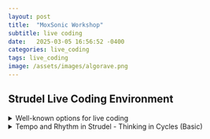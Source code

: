 ```yaml
---
layout: post
title:  "MoxSonic Workshop"
subtitle: live coding
date:   2025-03-05 16:56:52 -0400
categories: live_coding
tags: live_coding
image: /assets/images/algorave.png
---
```


<h2>
Strudel Live Coding Environment<br> 
</h2> 

<!-- <<ol>
  <h3>Introduction to live coding.</h3>
    <ul>
      <li>A general overview of live coding and its history</li>
      <li>A brief discussion well-known options for live coding</li>
      <li>A bit of how Tidalcycles and Strudel function</li>
      <li>Strudel as a starting point for live coding</li>
    </ul>> -->

<!-- <details>
  <summary>Live coding overview</summary>

<p> </p>
<p>What is live coding? (probably a lot of things qualify)</p>

**comment out
<p>A brief history - Thor Magnussen with iXi Lang on SuperCollider, Charlie Roberts with Gibber on Browser, Tidalcycles with SuperCollider, Strudel with Browser. This workshop will focus on Strudel, which operates as a patterning sequencer for an audio engine. 
***

<p> It has been my experience, that early success provides the most inviting entryway into the creative coding of music. Certain live coding environments can reduce the overhead of learning a larger, less constrained environments. </p>

<p>In this workshop, I suggest that Strudel is a good place to start. Strudel only requires a browser to use. It uses basic Javascript to create patterned sequences, and is easy to learn. It implements a cyclic rhythmic model that provides a simple but deep way to explore rhythm.  It is a fast lane toward thinking algorithmically. For those that are coming from software sequencers, I find it particularly enticing.</p>

<p>The ceiling of the environment is high. The first step is generally providing external samples. This quickly leads to loading samples from disk. Eventually, to send messages to SuperCollider's SuperDirt for a more full featured experience. Soon after, you may find yourself learning a bit of SuperCollider syntax to augment the SuperDirt library with your own Synthesis Definitions.  Next thing you know, you are using the Pattern system in SuperCollider and Just In Time Programming techniques to live code synthesis and patterns in conjunction. </p>

<p> Historically score generation methods are generalized in computer music languages. It is appropriate to have an environment where few assumptions are made about musical paradigms. However, sometimes constraints imposed by certain musical model can be appropriate. There is a gradient here. The more constrained, the more easily the limited territory can be explored. The less constrained, the more vast the territory, and the task of exploration is more involved. For more on this discussion see:</p> <p><cite>  Roberts, Charlie, and Graham Wakefield, 'Tensions and Techniques in Live Coding Performance', in Roger T. Dean, and Alex McLean (eds), The Oxford Handbook of Algorithmic Music, Oxford Handbooks (2018; online edn, Oxford Academic, 5 Feb. 2018), https://doi.org/10.1093/oxfordhb/9780190226992.013.20, accessed 10 Mar. 2025.</cite> </p>

<p> Strudel is unabashedly pattern-based with a cyclic model of rhythm. It lends itself well to music that embraces this cyclical model, which is maybe more broad than one might think. Ambient, minimalist, techno, house, edm, idm, pop, hip hop, etc. </p>

<p> If the cyclical constraint is a bridge too far, then I would recommend live coding in SuperCollider, which take a less constrained approach with regard to musical models. The territory is considerably larger </p>

</details> 
-->

<!-- ***************************************************** -->


<details>
<summary>Well-known options for live coding </summary>

<!-- 
<p>

<p>An overview of the entire ecosystem of live coding environments is impossible here. Instead, I will focus on the set of environments that form the backbone of Strudel, branch from it, or are similar to it.  </p>

<p> <strong> Backbone: </strong> </p>

<p> <strong> SuperCollider </strong> </p>
<p> - SuperCollider now has a long and storied history as a powerful variant of the Music N languages. It was designed to run efficiently in real time. Learning the language of SuperCollider and the manner in which the language and server function is a large endeavor. SuperCollider features the Just In Time Programming Library. From the SuperCollider help files:</p>

<blockquote> Here, a program is not taken as a tool that is made first to be productive later, but instead as a dynamic construction process of description and conversation. Writing code becomes an integral part of musical or experimental practice.</blockquote> 

<p> <strong> Tidalcycles </strong> </p> 
<p> - This coding environment, created by Alex McLean, works in conjunction with SuperCollider, and specifically with a third party set of classes and a set of samples called SuperDirt. Running SuperDirt in SuperCollider is simple and allows leveraging SuperCollider's audio engine while using a simplified coding environment for patterning music. One needs to run two programs in order to work using Tidalcycles, SUperCollider and a coding environment. I use Pulsar and VS Code as environments. Tidalcycles in conjunction with SuperCollider creates a strong choice for live coding, </p>

<p>To program in tidal cycles requires using Haskell. The subset of the Haskell that is used for Tidalcyles is small. It isn't necessary to know how to program in Haskell to be successful at making music in Tidalcycles.  Using Haskell provides the live coder with the opportunity to type fewer characters at the expense of ease of understanding. Tidalcycles is not a collaborative live coding environment.</p>

<p> Of note, the theoretical framework  of Tidalcycles' polymetric structures was inspired by the Bol Processor software (https://bolprocessor.org/misc/bp2intro.htm) </p>

<p> <strong> Similar and also Collaborative </strong> </p>

<p> <strong> Estuary </strong> </p>
<p> - Collaborative browser based coding. Long distance coding worked quite well with Estuary. We used Estuary to create a performance between Les P (special thanks to Pablo Tobar) in Colombia and the electronic ensemble at Georgia Southern in the fall of 2022. 36 minutes in 
https://www.youtube.com/watch?v=sMfLMXDw_eM </p>

<p> Estuary can run several different live coding languages, including those meant for visual performance. Estuary's excellent collaborative capabilities are due in part to it being entirely web based. Estuary uses the web audio engine "WebDirt" to play back samples, which must be available online so that every participant can hear them. So, adding samples means adding to a common repository. This process involves forking the repository on github and using git to manage the addition and removal of samples. The process is not intuitive. </p>

<p> For live coding audio, Estuary uses a subset of tidal called mini-tidal. This subset is not fully featured. The Estuary interface contains a way to reference files for different functions with code examples. Additionally, samples are available for use are listed in a separate tab.</p> 

<p> <strong> Flok </strong> </p>
<p> </p>

<p> <strong> Gibber / Gabber </strong></p>

<p> - Gibber, maintained by Charlie Roberts, runs in the browser and uses javascript. Gibber folds in the minitidal subset of tidal cycles in addition to having its own patterning tools which are apart from tidal's musical model.  The syntaxis moderately more involved that using Strudel, but it is a viable option with some excellent pattern visualization features and a well thought out model.</p> 

<p> Here is an example of the moderately more involved syntax: </p>
<p> In Gibber: </p>
<code> s = Synth() </code>
<p> <code> s.note(0) </code> </p>

<p> In Strudel: </p>
<code> s("sine").note(0) </code>

<p> OR even more similar </p>
<p> In Gibber: </p>
<code>  d = Drums() </code>
<p> <code> d.tidal('kd sd kd sd') </code> </p>

<p> In Strudel: </p>
<code> sound("kd sd kd sd") </code>

<p> </p>
<p> <strong> Strudel </strong> </p>

<p> Strudel is developed by Felix Roos.  </p>

--> 
<p> Here is a chart which compares some basic elements </p>

<table>
  <thead>
    <tr>
      <th>Live-Coding Environment</th>
      <th>Collaborative</th>
      <th>Easy to Setup</th>
      <th>Easy to Learn</th>
      <th>Easy to Access Reference</th>
      <th>Visual Feedback Highlighting Code</th>
      <th>Fully Featured</th>
    </tr>
  </thead>
  <tbody>

  <tr>
      <td><strong>SuperCollider</strong></td>
      <td>❌ No, not natively</td>
      <td>❌and✅ SuperCollider is relatively easy to install, but you won't be live coding right out of the gate</td>
      <td>❌ (Steep learning curve, SuperCollider specific language and not singularly focused on live coding)</td>
      <td>⚠️ (Extensive but complex)</td>
      <td>❌ No visual feedback unless you code it yourself</td>
      <td>Best</td>
  </tr>
    <tr>
      <td><strong>TidalCycles</strong></td>
      <td>❌ No</td>
      <td>❌ (Requires a good bit of work also requires SuperCollider and the SuperDirt quark)</td>
      <td>⚠️ (Moderate learning curve, Uses the Haskell language, which can be difficult)</td>
      <td>⚠️  (Good documentation, but you need to set things up for yourself by adding files to your editor.)</td>
      <td>❌ No visual feedback as far as I know</td>
      <td>Best</td>
    </tr>
    <tr>
      <td><strong>Estuary</strong></td>
      <td>✅ Yes</td>
      <td>✅ (Web-based)</td>
      <td>✅ (Beginner-friendly, allows miniTidal which is a reduced subset of tidal)</td>
      <td>✅ (Built-in docs)</td>
      <td>❌ No visual feedback</td>
      <td>Good</td>
    </tr>

      <tr>
      <td><strong>Gibber</strong></td>
      <td>✅ Yes (with gabber) </td>
      <td>✅ (Web-based)</td>
      <td>✅ (Beginner-friendly. Uses javascript. Not as streamlined as Strudel)</td>
      <td>✅ (Clear documentation)</td>
      <td>✅ Visual feedback with highlighting of code and more!</td>
      <td>✅ Good+. The library of possibilities is not quite a full as other programs. </td>
    </tr>

    <tr>
      <td><strong>Strudel</strong></td>
      <td>❌ No </td>
      <td>✅ (Web-based)</td>
      <td>✅ (Beginner-friendly. Uses javascript as an alternative to Haskell. Really simple)</td>
      <td>✅ (Clear documentation)</td>
      <td>✅ Visual feedback with highlighting of code and more!</td>
      <td>Better (especially when paired with SuperDirt)</td>
    </tr>
    <tr>
      <td><strong>Flok</strong></td>
      <td>✅ Yes</td>
      <td>✅ (Web-based)</td>
      <td>✅ (Beginner-friendly. Can use Strudel within this collaborative environment)</td>
      <td>❌ (You have to know what you are doing. You won't get help from the interface) </td>
      <td>✅ Visual feedback with highlighting of code</td>
      <td>Good</td>
    </tr>
    
  </tbody>
</table>

</p>
</details>

<!-- Beginning Rhythm-->
<!-- ***************************************************** -->
<!-- ***************************************************** -->
<!-- ***************************************************** -->
<!-- ***************************************************** -->
<!-- ***************************************************** -->
<!-- ***************************************************** -->


 <!-- <li> Tempo and Rhythm in Strudel
    <ul>
    <li> - Thinking in cycles </li>
    <li> - Functions and Patterns Syntax  </li>
    <li> - Euclidean Rhythms </li> 
    </ul>
  </li> -->

<details>
<summary> Tempo and Rhythm in Strudel - Thinking in Cycles (Basic) </summary>
<p>

<p> Strudel's syntax can be boiled down to two things: Functions and Patterns. Below a function named sound is used. The function expects to receive a pattern as its argument Patterns are expressed in quotation marks or backticks (useful for writing patterns acroos multiple lines). </p>

 <script src="https://unpkg.com/@strudel/repl@latest"></script>
<strudel-editor>
  <!--
setcpm (140 / 4)
sound("bd")
-->
</strudel-editor>

<p> This indicates that the sound called bd should be called once a cycle, at the beginning of the cycle. Let's add another item to the pattern. </p>

<strudel-editor>
  <!--
setcpm (140 / 4)
sound("bd sd")
-->
</strudel-editor>

<p>Now the cycle is split in two and the elements of the pattern bd and sd are played at those divisions. Let's experiment a bit with making rhythms with only this much information</p>

<script src="/assets/embed.js"></script>
<strudel-repl>

 <!--
setcpm (140 / 4)
sound("bd sd")
-->
</strudel-repl>
 
<p> We eventually find that we need to group elements together to create subdivisions of the cycle. Also, we see the syntax for a rest (either - or ~)</p>

<table>
  <thead>
    <tr>
      <th>Notation</th>
      <th>Function</th>
    </tr>
  </thead>
  <tbody>
    <tr>
      <td><code>[ ]</code></td>
      <td>Divides the cycle or subdivisions when nested 
<strudel-editor>

 <!--
setcpm (140 / 4)
sound("[ bd sd hh ] [hh hh]") 
// The two enclosures [] and [] divide the cycle into 2. The elements within the enclosures then further divide that part of the cycles into 3 parts and 2 parts respectively. Compare: 
// sound("[ bd sd hh ] [hh hh]") 
// and 
// sound("bd sd hh hh hh")
// In the second of these, the cycle is divided evenly into 5 parts. 
-->
</strudel-editor>

</td>
    </tr>
    <tr>
      <td><code>.</code></td>
      <td>Divides the cycle but cannot be nested 
<strudel-editor>

 <!--
setcpm (140 / 4)
// These are akin to the [ ] notation, but these cannot be nested.
sound("bd sd . hh . hh . hh")
// The . notation can be used in conjunction with the [] notation.
// sound("[bd . sd [sd sd]] . [bd]")   
-->
</strudel-editor>
      </td>
    </tr>
  </tbody>
</table>

<strudel-repl>
  <!--
// A simple example of how a cycle can be divided in strudel
setcpm (110 / 4)
$wordUp: sound("[bd hh] [rim bd] [hh hh] [rim -]")
    ._pianoroll({labels: 1})
// or
$wordUp2: sound("bd hh . rim bd . hh hh . rim ~")
     ._pianoroll({labels: 1})
// or
$wordUp3: sound("[bd hh] . [rim bd] . [hh hh] . [rim -]")
    ._pianoroll({labels: 1})
-->

</strudel-repl>

<p> Let's take some time to try our hand at a few rhythmic exercises. </p>

<p> <img src="/assets/images/Simple.png" alt="Exercise 1" /> </p>

<details> 
<summary> Answer </summary> 

<strudel-editor>
  <!--
setcpm(60/4) 

$1: s("~ cp ~ cp ~ ~ ~ ~") 
$2: s("hh hh hh hh hh hh hh hh")
-->
</strudel-editor>
</details>

<p> </p>


<p><img src="/assets/images/TwelveEightExercise.png" alt="Exercise 2" /> </p>

<details> 
<summary> Answer </summary> 
<strudel-editor>
  <!--
setcpm(60/4) 

$1: s(` [ [cp cp cp] [cp cp cp] [cp] [cp] ] `) 
$2: s("[hh hh hh hh hh hh hh hh hh hh hh hh]")
-->
</strudel-editor>

</details>
<p> </p>
</p>
</details>


<!-- Intermediate Rhythm-->
<!-- ***************************************************** -->
<!-- ***************************************************** -->
<!-- ***************************************************** -->
<!-- ***************************************************** -->
<!-- ***************************************************** -->
<!-- ***************************************************** -->

<details>
<summary> Tempo and Rhythm in Strudel - Thinking in Cycles (Intermediate) </summary>
<p>

<table>
  <thead>
    <tr>
      <th>Notation</th>
      <th>Function</th>
    </tr>
  </thead>
  <tbody>
    

  <tr>
      <td><code>!</code></td>
      <td>Replicate a pattern or part of a pattern
<strudel-editor>

 <!--
setcpm (140 / 4)
sound("bd!4")
-->
</strudel-editor>
</td>
    </tr>

  <tr>
      <td><code>@</code></td>
      <td>Elongates a pattern or part of a pattern
<strudel-editor>

 <!--
setcpm (140 / 4)

sound("bd sd@2 hh")
// sound("[bd bd bd]@2 [bd]@2])
-->
</strudel-editor>

</td>
    </tr>
    <tr>
      <td><code>&lt; &gt;</code></td>
      <td>Alternates cycles

<strudel-editor>
 <!--
setcpm (140 / 4)
sound("<bd sd>")
// These can be nested. See how the nested element is addressed every other cycle:
// sound("< bd < [sd sd] [sd sd sd] > >")  
-->
</strudel-editor>
      </td>
    </tr>
    <tr>
      <td><code>{ }</code></td>
      <td>Indicates polymeter

<strudel-editor>

 <!--
setcpm (140 / 4)
// Polymeter is where two patterns with different bar lengths play at the same tempo 
// Polymeter 
sound(" { bd sd", "hh hh hh } ") 
// Polyrhythm
// sound("bd sd", "hh hh hh")
-->
</strudel-editor>
      </td>
    </tr>
  </tbody>
</table>


<p> <img src="/assets/images/TripletSimple.png" alt="Exercise 3" /> </p>

<details> 
<summary> Answer </summary> 
<strudel-editor>
  <!--
setcpm(60/4) 
$1: s(`
      [ [cp] [~ cp cp] [cp@2 cp] [] ]  
  `) 
$2: s("[hh!4]")
-->
</strudel-editor>

</details>
<p> </p>

<p> <img src="/assets/images/SixteenthNoteRhythmExercise2.png" alt="Exercise 4" /> </p>

<details> 
<summary> Answer </summary>
<strudel-editor>
  <!--
setcpm(60/4) 

$1: s(`<
      [ [lt lt@2 lt] [lt lt@2 lt] [~ lt] [lt] ] 
      [ [lt lt@2 lt] [~ lt@2 lt] [~ lt] [lt] ]
  >`) 

$2: s("<[hh!4] [hh!4]>")
-->
</strudel-editor>
</details>

<p> </p>
<p><img src="/assets/images/SixteenthNoteRhythmExercise.png" alt="Exercise 3" /> </p>

<details> 
<summary> Answer </summary> 
<strudel-editor>
  <!--
setcpm(60/4) 

$1: s(`<
      [ [~!3 lt] [[lt lt] lt] [~ lt] [[lt lt] lt] ]  
      [ lt lt lt lt@2 lt lt@2 lt@8 ]
  >`) 

$2: s("<[hh!4] [hh!4]>")
-->
</strudel-editor>

</details>


</p>
</details>


<!-- Advanced Rhythm-->
<!-- ***************************************************** -->
<!-- ***************************************************** -->
<!-- ***************************************************** -->
<!-- ***************************************************** -->
<!-- ***************************************************** -->
<!-- ***************************************************** -->

<details>
<summary> Tempo and Rhythm in Strudel - Thinking in Cycles (Advanced) </summary>
<p>

<table>
  <thead>
    <tr>
      <th>Notation</th>
      <th>Function</th>
    </tr>
  </thead>
  <tbody>
<tr>
  <td><code>*</code></td>
    <td>Speed up a pattern or part of a pattern
  <strudel-editor>

 <!--
setcpm (140 / 4)
sound("[ bd sd bd sd]*8 [bd*4 sd bd sd]")
-->
  </strudel-editor>
  </td>
</tr>

<tr>
  <td><code>/</code></td>
    <td>Slow down a pattern or part of a pattern
  <strudel-editor>
 <!--
setcpm (140 / 4)
sound("[ bd]/2 [sd]/3") // here the pattern is extended to 2X the cycle length
-->
  </strudel-editor>
  </td>
</tr>
</tbody>
</table>

<p> <strong> Euclidian Rhythms </strong> </p>
<p> This link contains not only an explanation of how it works, but also examples of common euclydian patterns  http://cgm.cs.mcgill.ca/~godfried/publications/banff.pdf </p>
<p> To put it briefly, the Euclidean rhythms take number of events to distribute across a number of pulses. Additionally, an offset parameter to say where in the pattern to begin doing this.</p>

<p> 3 events across 8 pulses with an offset of 0 would result in the following: </p>
<p> X - - X - - X - </p>

<p> With an offset of 1, the pattern would look like this: </p>
<p> - X - - X - - X </p>

  <strudel-editor>
  <!--
// "Common West African bell v240624" @by Prince Lucija
setcpm(134/4)
stack(
  s("cb:0(<4!7 <3 6>>, 12)").speed(0.5).decay(0.2)._spiral() , 
  // different steps, 12 pulses. 
  // The first 7 cycles it is 4 divs of 12
  // * - - * - - * - - * - -
  // The 8th cycle it is 3 divs of 12
  // * - - - * - - - * - - -
  // Then 7 more cycles of 4 dives of 12
  // * - - * - - * - - * - -
  // Then the 16th cycle is 6 divs of 12
  // * - * - * - * - * - * - 
    s("cb:0(<2!3 3>,12,3)").speed(1.8),
  // The first 3 cycles it is 2 divisions of 12 (offset by 3)
  // offset by 3 means starting on the 3rd of the 12 beats
  // - - * - - - - * - - - -
  // The 4th cycle it is 3 divisions of 12 (offset by 3)
  // - - * - - - * - - - * - // fourth cycle
   s("cb:3(2,3,1)*4").speed(3.0),
  // The cycles are all the same. 2 divisions of 3 offset by 1
  // The *4 means there are 4 repeats of this to form 12 beats
  //  smae as s("[- cb:3 cb:3]*4")
  // - * * - * * - * * - * *
  s("rim(1,3,2)*4"),
  // The cycles are all the same. 1 divisions of 3 offset by 2
  // The *4 means there are 4 repeats of this to form 12 beats
  // same as s("[- - rim]*4")
  // s("cb:2(7,12,3)"),  // standard african bell pattern
  // s("cb:0(3,12, 3)").speed(0.7)
)
  .bank("RolandTR707")
-->
  </strudel-editor>

<p> <strong> Nested Tuplets </strong> </p>
The following notation is taken from John Fielder's blog post on nested tuplets.
(http://klangnewmusic.weebly.com/direct-sound/lets-talk-rhythm-part-2-nested-tuplets) </p>

<img src="http://klangnewmusic.weebly.com/uploads/1/2/3/0/12308331/1727048_orig.jpg" alt="John Fielder credit" />
<p> </p>

  <strudel-editor>
  <!--
// How can we explore this exercise using Strudel's rhythmic notation?
setcpm (40/4)
let hh = sound("[hh hh] [hh hh] [hh*5]@2 [hh hh] [hh hh]")
let bd = sound("bd . bd . bd . bd . bd . bd")
// let hh = sound("[hh hh] [hh hh] [[hh*3]@2 hh hh hh]@2 [hh hh] [hh hh]")
// let hh = sound("[hh hh] [hh hh] [[hh*3]@2 [hh*5]@2 hh]@2 [hh hh] [hh hh]")
stack(hh, bd)
-->
</strudel-editor>

</details>

<!-- Patterning Notes and Chords -->
<!-- ***************************************************** -->
<!-- ***************************************************** -->
<!-- ***************************************************** -->
<!-- ***************************************************** -->
<!-- ***************************************************** -->
<!-- ***************************************************** -->


<details>
<summary> Patterning notes and chords</summary>

<table>
  <thead>
    <tr>
      <th>Notation</th>
      <th>Function</th>
    </tr>
  </thead>
  <tbody>
    <tr>
      <td><code>Notes</code></td>
      <td>Divides the cycle or subdivisions when nested 
<strudel-editor>

  <!--
setcpm (80 / 4)
$chromatic: note("c4 df4 d4 ef4 e4 f4 gf4 g4 af4 a4 bf4 b4 c5")
  .sound("sawtooth")
  .lpf(saw.range(3000, 400))
  .lpq(14)

$chromatic2: note("c4 cs4 d4 ds4 e4 f4 fs4 g4 gs4 a4 as4 b4 c5")
  .sound("vibraphone")
  .dec(0.3)

$chromatic3: note("60 61 62 63 64 65 66 67 68 69 70 71 72").sound("piano")
// or $chromatic3: note("60 .. 72")
$chromatic4: note("72 71 70 69 68 67 66 65 64 63 62 61 60").sound("piano")
 
all(fast("<2 3 5 7>"))
-->
</strudel-editor>
</td>
</tr>


<tr>
      <td><code> , </code></td>
      <td>Divides the cycle or subdivisions when nested 
<strudel-editor>

  <!--
setcpm (80 / 4)
note( "[60.5, 60, 64, 67.25, 67, 71]" )
  .adsr("0.1:0.1:0.8:0.9")
  .legato(0.1)
  .sound("gm_accordion")
  .vib(7)
  .vibmod(0.3)
-->
</strudel-editor>
</td>
</tr>
</tbody>
</table>
   

<p> Try to create a pattern that represents this measure of Chopin's Prelude Op. 28, No. 7. </p>

<img src="/assets/images/chopin.png" alt="Chopin" />
<details>
<summary> Answer </summary>
<strudel-editor>
  <!--
setcpm(60/3)

$treble: note(`
  [ [cs5@3 d5] [b4, g4, d4] [b4, g4, d4] ]@3
  [ [b4, g4, d4]@2 [fs5, d5] ]@3
  `).s("square").adsr("0.1:0.2:0.4:0.3"

$bass: note(`
[ e2 [e3, e2] [e3, e2] ]@3
[ [e3, e2]@2 ~]@3
`).sound("piano")

-->
</strudel-editor>
</details>

<p> Again from John Fielder's blog, this time with melody. This is much gnarlier in Strudel due to the shifting meter. </p>

 <div class="crop">
      
<img src="http://klangnewmusic.weebly.com/uploads/1/2/3/0/12308331/1673883_orig.jpg" alt="John Fielder credit" />
</div>
<p> </p>

<strudel-repl>
  <!--
setcpm (110 / 5)

let measure1 = "[ [c5]@2 [b4]@1 [gs4 a4 fs4]@2 ]@5"
let measure2 = "[ [c5 b4 ef5]@2  [d5 c5 ef5 f5]@2 [fs5 gs5 a5 b5 c6]@2 ]@5"
let measure3 = "[ [d6 ~*5] ]@6"

let melody = note(stepcat(measure1, measure2, measure3))
  .pace(8)
  .sound("vibraphone")
  .gain(0.3)

let tick = sound("hh!5 hh!5 hh!6")
  .pace(8)

stack(melody, tick)
-->

</strudel-repl>

</details>

<details>
<summary> Working with longer samples </summary>

<table>
  <thead>
    <tr>
      <th>Notation</th>
      <th>Function</th>
    </tr>
  </thead>
  <tbody>
<tr>
  <td><code> fit </code></td>
    <td> fit a sample into a single cycle
  <strudel-editor>

 <!--
samples('https://raw.githubusercontent.com/tidalcycles/Dirt-Samples/master/strudel.json')
s("breaks125").fit()
-->
  </strudel-editor>
  </td>
</tr>

<tr>
  <td><code>/</code></td>
    <td>Slow down a pattern or part of a pattern
  <strudel-editor>
 <!--
setcpm (140 / 4)
sound("[ bd]/2 [sd]/3") // here the pattern is extended to 2X the cycle length
-->
  </strudel-editor>
  </td>
</tr>
</tbody>
</table>

<strudel-repl>
<!--
setcpm(125/5)
samples('github:tidalcycles/dirt-samples')
$1: s("breaks125")
// This break beat, which is indicated to be at a tempo of 125 is in 4/4
// The above cpm adds an extra beat to the cycle 

// We can make the break beat slow down to meet this tempo
// $1: s("breaks125").fit()

// We can make the break beat slow down to fit within x number of cycles
// $1: s("breaks125").loopAt(2)

// Let's slice the break into eight parts and play them back in order
// This allows us to fit the breakbeat into the cycle without pitch shifting
// s("breaks125").chop(32)

// Let's change the order that the slices are played back
// $1: s("breaks125").slice(8, "7 .. 0")

// We can also use the splice function 
// This changes the playback speed of each slice according to its duration
// $1: s("breaks125").splice(8, "[ [0 1 2@2 ] [ 3 4 5 6 [7 7 7] ] ]")

// striate allows us to lace together patterns
// it cuts samples into x number of parts and then plays back portions in sequence

/*
s("breaks125:0 breaks125:1 breaks125:2")
  .striate(4)
  .slow(1)
  .cut(1)
  .begin("<0.0 0.01>")
  .end(0.5)
  .every(4, x=>x.lpf(saw.range(100, 3000).slow(1)))
*/

// Here we use the loop function in conjunction with loopBegin and loopEnd 
// s("breaks125").fit().loopBegin("0").loopEnd("<0.5@2 0.75>").loop(1).cut(1).struct("<x x x>")

-->
</strudel-repl>


<!--  slice; splice; striate; chop; fit; loopBegin and loopEnd vs begin and end, loop, loopAt, speed 

<!-- <p> In computer music, Music-N languages gravitated toward a separate orchestra and score. The synthesis engine was separate from score-level event generation. Early analog electronic instruments make the distinction as well, providing sequenced control voltages to control parameters of audio rate modules, such as an oscillator. This paradigm was challenged by SuperCollider, a child of the Music-N lineage, by making no distinction between composition on the sample level and composition on longer time scales. </p> -->


